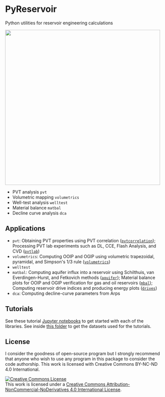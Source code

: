 # PyReservoir
Python utilities for reservoir engineering calculations

<div>
<img src="https://user-images.githubusercontent.com/51282928/85827088-bb6f1300-b7af-11ea-9a1f-eed08adddaff.png" width="500"/>
</div>

* PVT analysis `pvt`
* Volumetric mapping `volumetrics`
* Well-test analysis `welltest`
* Material balance `matbal`
* Decline curve analysis `dca`

## Applications

* `pvt`: Obtaining PVT properties using PVT correlation ([`pvtcorrelation`](https://github.com/yohanesnuwara/pyreservoir/blob/master/pvt/pvtcorrelation.py)); Processing PVT lab experiments such as DL, CCE, Flash Analysis, and CVD ([`pvtlab`](https://github.com/yohanesnuwara/pyreservoir/blob/master/pvt/pvtlab.py))
* `volumetrics`: Computing OOIP and OGIP using volumetric trapezoidal, pyramidal, and Simpson's 1/3 rule ([`volumetrics`](https://github.com/yohanesnuwara/pyreservoir/blob/master/volumetrics/volumetrics.py))
* `welltest`
* `matbal`: Computing aquifer influx into a reservoir using Schilthuis, van Everdingen-Hurst, and Fetkovich methods ([`aquifer`](https://github.com/yohanesnuwara/pyreservoir/blob/master/matbal/aquifer.py)); Material balance plots for OOIP and OGIP verification for gas and oil reservoirs ([`mbal`](https://github.com/yohanesnuwara/pyreservoir/blob/master/matbal/mbal.py)); Computing reservoir drive indices and producing energy plots ([`drives`](https://github.com/yohanesnuwara/pyreservoir/blob/master/matbal/drives.py))
* `dca`: Computing decline-curve parameters from Arps 

## Tutorials

See these tutorial [Jupyter notebooks](https://github.com/yohanesnuwara/pyreservoir/tree/master/notebooks) to get started with each of the libraries. See inside [this folder](https://github.com/yohanesnuwara/pyreservoir/tree/master/data) to get the datasets used for the tutorials. 

## License

I consider the goodness of open-source program but I strongly recommend that anyone who wish to use any program in this package to consider the code authorship. This work is licensed with Creative Commons BY-NC-ND 4.0 International. 

<a rel="license" href="http://creativecommons.org/licenses/by-nc-nd/4.0/"><img alt="Creative Commons License" style="border-width:0" src="https://i.creativecommons.org/l/by-nc-nd/4.0/88x31.png" /></a><br />This work is licensed under a <a rel="license" href="http://creativecommons.org/licenses/by-nc-nd/4.0/">Creative Commons Attribution-NonCommercial-NoDerivatives 4.0 International License</a>.
